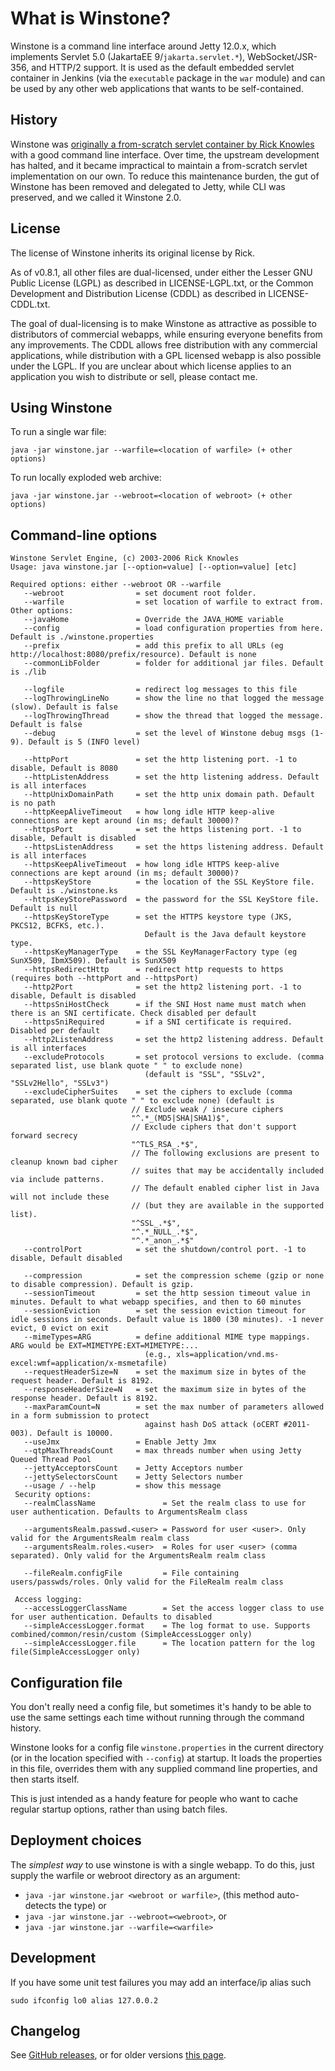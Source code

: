 # What is Winstone?
Winstone is a command line interface around Jetty 12.0.x, which implements
Servlet 5.0 (JakartaEE 9/`jakarta.servlet.*`), WebSocket/JSR-356, and HTTP/2 support. It is used as the default
embedded servlet container in Jenkins (via the `executable` package in the `war` module)
and can be used by any other web applications that wants to be self-contained.

## History

Winstone was [originally a from-scratch servlet container by Rick Knowles](http://winstone.sourceforge.net/)
with a good command line interface. Over time, the upstream development
has halted, and it became impractical to maintain a from-scratch servlet
implementation on our own. To reduce this maintenance burden, the gut of
Winstone has been removed and delegated to Jetty, while CLI was preserved, and
we called it Winstone 2.0.

## License
The license of Winstone inherits its original license by Rick.

As of v0.8.1, all other files are dual-licensed, under either
the Lesser GNU Public License (LGPL) as described in LICENSE-LGPL.txt,
or the Common Development and Distribution License (CDDL) as described in
LICENSE-CDDL.txt.

The goal of dual-licensing is to make Winstone as attractive as possible to
distributors of commercial webapps, while ensuring everyone benefits from
any improvements. The CDDL allows free distribution with any commercial
applications, while distribution with a GPL licensed webapp is also possible
under the LGPL. If you are unclear about which license applies to an
application you wish to distribute or sell, please contact me.

## Using Winstone
To run a single war file:

    java -jar winstone.jar --warfile=<location of warfile> (+ other options)

To run locally exploded web archive:

    java -jar winstone.jar --webroot=<location of webroot> (+ other options)


## Command-line options

    Winstone Servlet Engine, (c) 2003-2006 Rick Knowles
    Usage: java winstone.jar [--option=value] [--option=value] [etc]
    
    Required options: either --webroot OR --warfile
       --webroot                = set document root folder.
       --warfile                = set location of warfile to extract from.
    Other options:
       --javaHome               = Override the JAVA_HOME variable
       --config                 = load configuration properties from here. Default is ./winstone.properties
       --prefix                 = add this prefix to all URLs (eg http://localhost:8080/prefix/resource). Default is none
       --commonLibFolder        = folder for additional jar files. Default is ./lib
    
       --logfile                = redirect log messages to this file
       --logThrowingLineNo      = show the line no that logged the message (slow). Default is false
       --logThrowingThread      = show the thread that logged the message. Default is false
       --debug                  = set the level of Winstone debug msgs (1-9). Default is 5 (INFO level)
    
       --httpPort               = set the http listening port. -1 to disable, Default is 8080
       --httpListenAddress      = set the http listening address. Default is all interfaces
       --httpUnixDomainPath     = set the http unix domain path. Default is no path
       --httpKeepAliveTimeout   = how long idle HTTP keep-alive connections are kept around (in ms; default 30000)?
       --httpsPort              = set the https listening port. -1 to disable, Default is disabled
       --httpsListenAddress     = set the https listening address. Default is all interfaces
       --httpsKeepAliveTimeout  = how long idle HTTPS keep-alive connections are kept around (in ms; default 30000)?
       --httpsKeyStore          = the location of the SSL KeyStore file. Default is ./winstone.ks
       --httpsKeyStorePassword  = the password for the SSL KeyStore file. Default is null
       --httpsKeyStoreType      = set the HTTPS keystore type (JKS, PKCS12, BCFKS, etc.). 
                                  Default is the Java default keystore type.
       --httpsKeyManagerType    = the SSL KeyManagerFactory type (eg SunX509, IbmX509). Default is SunX509
       --httpsRedirectHttp      = redirect http requests to https (requires both --httpPort and --httpsPort)
       --http2Port              = set the http2 listening port. -1 to disable, Default is disabled
       --httpsSniHostCheck      = if the SNI Host name must match when there is an SNI certificate. Check disabled per default
       --httpsSniRequired       = if a SNI certificate is required. Disabled per default
       --http2ListenAddress     = set the http2 listening address. Default is all interfaces
       --excludeProtocols       = set protocol versions to exclude. (comma separated list, use blank quote " " to exclude none)
                                  (default is "SSL", "SSLv2", "SSLv2Hello", "SSLv3")
       --excludeCipherSuites    = set the ciphers to exclude (comma separated, use blank quote " " to exclude none) (default is 
                               // Exclude weak / insecure ciphers 
                               "^.*_(MD5|SHA|SHA1)$", 
                               // Exclude ciphers that don't support forward secrecy 
                               "^TLS_RSA_.*$", 
                               // The following exclusions are present to cleanup known bad cipher 
                               // suites that may be accidentally included via include patterns. 
                               // The default enabled cipher list in Java will not include these 
                               // (but they are available in the supported list). 
                               "^SSL_.*$", 
                               "^.*_NULL_.*$", 
                               "^.*_anon_.*$" 
       --controlPort            = set the shutdown/control port. -1 to disable, Default disabled
    
       --compression            = set the compression scheme (gzip or none to disable compression). Default is gzip.
       --sessionTimeout         = set the http session timeout value in minutes. Default to what webapp specifies, and then to 60 minutes
       --sessionEviction        = set the session eviction timeout for idle sessions in seconds. Default value is 1800 (30 minutes). -1 never evict, 0 evict on exit
       --mimeTypes=ARG          = define additional MIME type mappings. ARG would be EXT=MIMETYPE:EXT=MIMETYPE:...
                                  (e.g., xls=application/vnd.ms-excel:wmf=application/x-msmetafile)
       --requestHeaderSize=N    = set the maximum size in bytes of the request header. Default is 8192.
       --responseHeaderSize=N   = set the maximum size in bytes of the response header. Default is 8192.
       --maxParamCount=N        = set the max number of parameters allowed in a form submission to protect
                                  against hash DoS attack (oCERT #2011-003). Default is 10000.
       --useJmx                 = Enable Jetty Jmx
       --qtpMaxThreadsCount     = max threads number when using Jetty Queued Thread Pool
       --jettyAcceptorsCount    = Jetty Acceptors number
       --jettySelectorsCount    = Jetty Selectors number
       --usage / --help         = show this message
     Security options:
       --realmClassName               = Set the realm class to use for user authentication. Defaults to ArgumentsRealm class
    
       --argumentsRealm.passwd.<user> = Password for user <user>. Only valid for the ArgumentsRealm realm class
       --argumentsRealm.roles.<user>  = Roles for user <user> (comma separated). Only valid for the ArgumentsRealm realm class
    
       --fileRealm.configFile         = File containing users/passwds/roles. Only valid for the FileRealm realm class
    
     Access logging:
       --accessLoggerClassName        = Set the access logger class to use for user authentication. Defaults to disabled
       --simpleAccessLogger.format    = The log format to use. Supports combined/common/resin/custom (SimpleAccessLogger only)
       --simpleAccessLogger.file      = The location pattern for the log file(SimpleAccessLogger only)

## Configuration file
You don't really need a config file, but sometimes it's handy to
be able to use the same settings each time without running through
the command history.

Winstone looks for a config file `winstone.properties` in the current directory
(or in the location specified with `--config`) at startup. It loads
the properties in this file, overrides them with any supplied command
line properties, and then starts itself.

This is just intended as a handy feature for people who want to cache
regular startup options, rather than using batch files.

## Deployment choices
The *simplest way* to use winstone is with a single webapp. To do this,
just supply the warfile or webroot directory as an argument:

* `java -jar winstone.jar <webroot or warfile>`, (this method auto-detects the type) or
* `java -jar winstone.jar --webroot=<webroot>`, or
* `java -jar winstone.jar --warfile=<warfile>`

## Development
If you have some unit test failures you may add an interface/ip alias such

``` sudo ifconfig lo0 alias 127.0.0.2 ```

## Changelog

See [GitHub releases](https://github.com/jenkinsci/winstone/releases),
or for older versions [this page](CHANGELOG.md).
